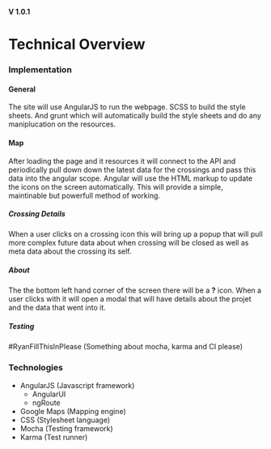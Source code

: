 **V 1.0.1**
# Technical Overview

### Implementation
#### General
The site will use AngularJS to run the webpage. SCSS to build the style sheets. And grunt which will automatically build the style sheets and do any maniplucation on the resources.

#### Map
After loading the page and it resources it will connect to the API and periodically pull down down the latest data for the crossings and pass this data into the angular scope. Angular will use the HTML markup to update the icons on the screen automatically. This will provide a simple, maintinable but powerfull method of working.

##### Crossing Details
When a user clicks on a crossing icon this will bring up a popup that will pull more complex future data about when crossing will be closed as well as meta data about the crossing its self.

##### About
The the bottom left hand corner of the screen there will be a **?** icon. When a user clicks with it will open a modal that will have details about the projet and the data that went into it.

##### Testing
\#RyanFillThisInPlease (Something about mocha, karma and CI please)

### Technologies
- AngularJS (Javascript framework)
	- AngularUI
	- ngRoute
- Google Maps (Mapping engine)
- CSS (Stylesheet language)
- Mocha (Testing framework)
- Karma (Test runner)